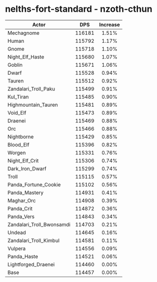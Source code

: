 # nelths-fort-standard - nzoth-cthun
| Actor | DPS | Increase |
|---|:---:|:---:|
|Mechagnome|116181|1.51%|
|Human|115792|1.17%|
|Gnome|115718|1.10%|
|Night_Elf_Haste|115680|1.07%|
|Goblin|115671|1.06%|
|Dwarf|115528|0.94%|
|Tauren|115512|0.92%|
|Zandalari_Troll_Paku|115499|0.91%|
|Kul_Tiran|115485|0.90%|
|Highmountain_Tauren|115481|0.89%|
|Void_Elf|115473|0.89%|
|Draenei|115469|0.88%|
|Orc|115466|0.88%|
|Nightborne|115429|0.85%|
|Blood_Elf|115396|0.82%|
|Worgen|115331|0.76%|
|Night_Elf_Crit|115306|0.74%|
|Dark_Iron_Dwarf|115299|0.74%|
|Troll|115115|0.57%|
|Panda_Fortune_Cookie|115102|0.56%|
|Panda_Mastery|114931|0.41%|
|Maghar_Orc|114908|0.39%|
|Panda_Crit|114872|0.36%|
|Panda_Vers|114843|0.34%|
|Zandalari_Troll_Bwonsamdi|114703|0.21%|
|Undead|114645|0.16%|
|Zandalari_Troll_Kimbul|114581|0.11%|
|Vulpera|114556|0.09%|
|Panda_Haste|114521|0.06%|
|Lightforged_Draenei|114460|0.00%|
|Base|114457|0.00%|
